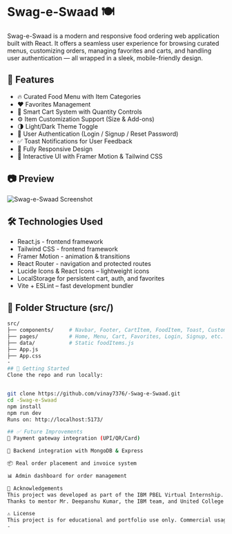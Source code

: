 # Swag-e-Swaad 🍽️

Swag-e-Swaad is a modern and responsive food ordering web application built with React. It offers a seamless user experience for browsing curated menus, customizing orders, managing favorites and carts, and handling user authentication — all wrapped in a sleek, mobile-friendly design.

## 🌟 Features

- 🔥 Curated Food Menu with Item Categories
- ❤️ Favorites Management
- 🛒 Smart Cart System with Quantity Controls
- ⚙️ Item Customization Support (Size & Add-ons)
- 🌗 Light/Dark Theme Toggle
- 🔐 User Authentication (Login / Signup / Reset Password)
- ✅ Toast Notifications for User Feedback
- 📱 Fully Responsive Design
- 💬 Interactive UI with Framer Motion & Tailwind CSS

## 📷 Preview

![Swag-e-Swaad Screenshot](https://i.imgur.com/eTmWoAN.png)

## 🛠️ Technologies Used

- React.js - frontend framework
- Tailwind CSS - frontend framework
- Framer Motion -  animation & transitions
- React Router -  navigation and protected routes
- Lucide Icons & React Icons – lightweight icons
- LocalStorage for persistent cart, auth, and favorites
- Vite + ESLint  – fast development bundler

## 📁 Folder Structure (src/)

```bash
src/
├── components/     # Navbar, Footer, CartItem, FoodItem, Toast, CustomizeModal, etc.
├── pages/          # Home, Menu, Cart, Favorites, Login, Signup, etc.
├── data/           # Static foodItems.js
├── App.js
├── App.css
-
## 🚀 Getting Started
Clone the repo and run locally:


git clone https://github.com/vinay7376/-Swag-e-Swaad.git
cd -Swag-e-Swaad
npm install
npm run dev
Runs on: http://localhost:5173/

## ✅ Future Improvements
🧾 Payment gateway integration (UPI/QR/Card)

🧠 Backend integration with MongoDB & Express

📦 Real order placement and invoice system

📊 Admin dashboard for order management

🙏 Acknowledgements
This project was developed as part of the IBM PBEL Virtual Internship.
Thanks to mentor Mr. Deepanshu Kumar, the IBM team, and United College of Engineering and Research, Prayagraj.

⚠️ License
This project is for educational and portfolio use only. Commercial usage not permitted.
-